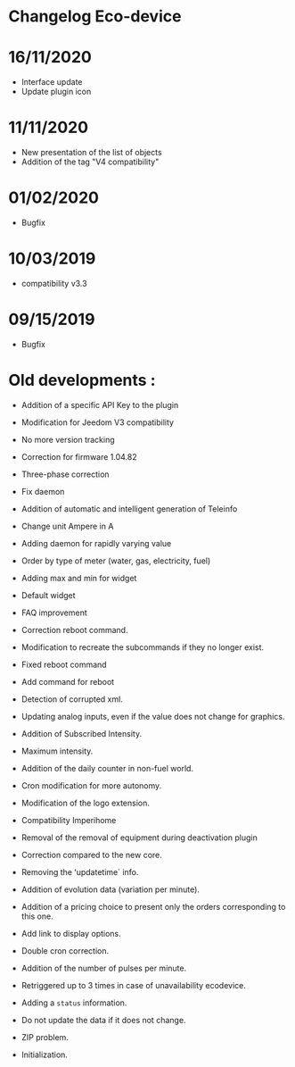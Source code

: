 # Changelog Eco-device

# 16/11/2020

- Interface update
- Update plugin icon

# 11/11/2020

- New presentation of the list of objects
- Addition of the tag "V4 compatibility"

# 01/02/2020

- Bugfix

# 10/03/2019

- compatibility v3.3

# 09/15/2019

- Bugfix


# Old developments :

-   Addition of a specific API Key to the plugin

-   Modification for Jeedom V3 compatibility

-   No more version tracking

-   Correction for firmware 1.04.82

-   Three-phase correction

-   Fix daemon

-   Addition of automatic and intelligent generation of
    Teleinfo

-   Change unit Ampere in A

-   Adding daemon for rapidly varying value

-   Order by type of meter (water, gas, electricity, fuel)

-   Adding max and min for widget

-   Default widget

-   FAQ improvement

-   Correction reboot command.

-   Modification to recreate the subcommands if they
    no longer exist.

-   Fixed reboot command

-   Add command for reboot

-   Detection of corrupted xml.

-   Updating analog inputs, even if the value does not change
    for graphics.

-   Addition of Subscribed Intensity.

-   Maximum intensity.

-   Addition of the daily counter in non-fuel world.

-   Cron modification for more autonomy.

-   Modification of the logo extension.

-   Compatibility Imperihome

-   Removal of the removal of equipment during deactivation
    plugin

-   Correction compared to the new core.

-   Removing the ʻupdatetime` info.

-   Addition of evolution data (variation per minute).

-   Addition of a pricing choice to present only the orders
    corresponding to this one.

-   Add link to display options.

-   Double cron correction.

-   Addition of the number of pulses per minute.

-   Retriggered up to 3 times in case of unavailability
    ecodevice.

-   Adding a `status` information.

-   Do not update the data if it does not change.

-   ZIP problem.

-   Initialization.
